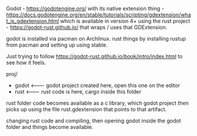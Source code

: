 Godot - https://godotengine.org/
with its native extension thing - https://docs.godotengine.org/en/stable/tutorials/scripting/gdextension/what_is_gdextension.html
which is available in version 4+
using the rust project - https://godot-rust.github.io/
that wraps / uses that GDExtension.

godot is installed via pacman on Archlinux.
rust things by installing rustup from pacman and setting up using stable.

Just trying to follow https://godot-rust.github.io/book/intro/index.html
to see how it feels.

proj/
  - godot    <--- godot project created here, open this one on the editor
  - rust     <--- rust code is here, cargo inside this folder

rust folder code becomes available as a c library, which godot project
then picks up using the file rust.gdextension that points to that artifact.

changing rust code and compiling, then opening godot inside the godot folder
and things become available.
